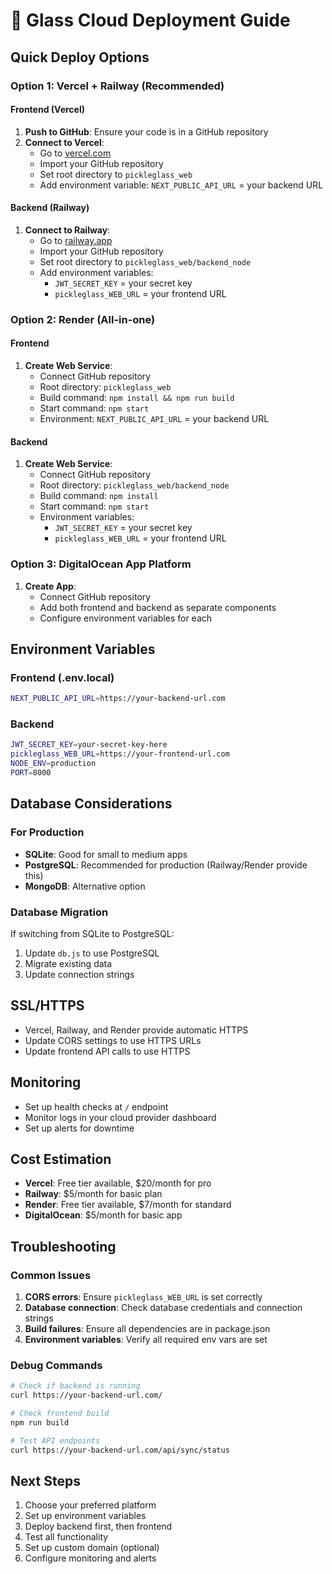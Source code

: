 # 🚀 Glass Cloud Deployment Guide

## Quick Deploy Options

### Option 1: Vercel + Railway (Recommended)

#### Frontend (Vercel)
1. **Push to GitHub**: Ensure your code is in a GitHub repository
2. **Connect to Vercel**:
   - Go to [vercel.com](https://vercel.com)
   - Import your GitHub repository
   - Set root directory to `pickleglass_web`
   - Add environment variable: `NEXT_PUBLIC_API_URL` = your backend URL

#### Backend (Railway)
1. **Connect to Railway**:
   - Go to [railway.app](https://railway.app)
   - Import your GitHub repository
   - Set root directory to `pickleglass_web/backend_node`
   - Add environment variables:
     - `JWT_SECRET_KEY` = your secret key
     - `pickleglass_WEB_URL` = your frontend URL

### Option 2: Render (All-in-one)

#### Frontend
1. **Create Web Service**:
   - Connect GitHub repository
   - Root directory: `pickleglass_web`
   - Build command: `npm install && npm run build`
   - Start command: `npm start`
   - Environment: `NEXT_PUBLIC_API_URL` = your backend URL

#### Backend
1. **Create Web Service**:
   - Connect GitHub repository
   - Root directory: `pickleglass_web/backend_node`
   - Build command: `npm install`
   - Start command: `npm start`
   - Environment variables:
     - `JWT_SECRET_KEY` = your secret key
     - `pickleglass_WEB_URL` = your frontend URL

### Option 3: DigitalOcean App Platform

1. **Create App**:
   - Connect GitHub repository
   - Add both frontend and backend as separate components
   - Configure environment variables for each

## Environment Variables

### Frontend (.env.local)
```bash
NEXT_PUBLIC_API_URL=https://your-backend-url.com
```

### Backend
```bash
JWT_SECRET_KEY=your-secret-key-here
pickleglass_WEB_URL=https://your-frontend-url.com
NODE_ENV=production
PORT=8000
```

## Database Considerations

### For Production
- **SQLite**: Good for small to medium apps
- **PostgreSQL**: Recommended for production (Railway/Render provide this)
- **MongoDB**: Alternative option

### Database Migration
If switching from SQLite to PostgreSQL:
1. Update `db.js` to use PostgreSQL
2. Migrate existing data
3. Update connection strings

## SSL/HTTPS
- Vercel, Railway, and Render provide automatic HTTPS
- Update CORS settings to use HTTPS URLs
- Update frontend API calls to use HTTPS

## Monitoring
- Set up health checks at `/` endpoint
- Monitor logs in your cloud provider dashboard
- Set up alerts for downtime

## Cost Estimation
- **Vercel**: Free tier available, $20/month for pro
- **Railway**: $5/month for basic plan
- **Render**: Free tier available, $7/month for standard
- **DigitalOcean**: $5/month for basic app

## Troubleshooting

### Common Issues
1. **CORS errors**: Ensure `pickleglass_WEB_URL` is set correctly
2. **Database connection**: Check database credentials and connection strings
3. **Build failures**: Ensure all dependencies are in package.json
4. **Environment variables**: Verify all required env vars are set

### Debug Commands
```bash
# Check if backend is running
curl https://your-backend-url.com/

# Check frontend build
npm run build

# Test API endpoints
curl https://your-backend-url.com/api/sync/status
```

## Next Steps
1. Choose your preferred platform
2. Set up environment variables
3. Deploy backend first, then frontend
4. Test all functionality
5. Set up custom domain (optional)
6. Configure monitoring and alerts 